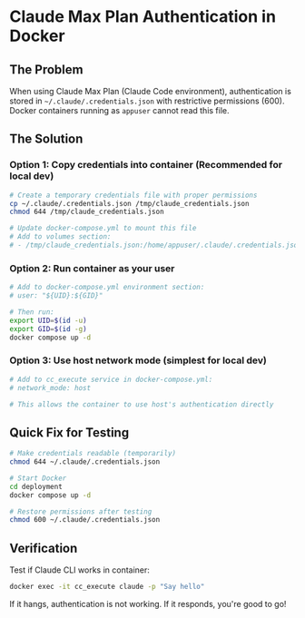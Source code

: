 # Claude Max Plan Authentication in Docker

## The Problem

When using Claude Max Plan (Claude Code environment), authentication is stored in `~/.claude/.credentials.json` with restrictive permissions (600). Docker containers running as `appuser` cannot read this file.

## The Solution

### Option 1: Copy credentials into container (Recommended for local dev)

```bash
# Create a temporary credentials file with proper permissions
cp ~/.claude/.credentials.json /tmp/claude_credentials.json
chmod 644 /tmp/claude_credentials.json

# Update docker-compose.yml to mount this file
# Add to volumes section:
# - /tmp/claude_credentials.json:/home/appuser/.claude/.credentials.json:ro
```

### Option 2: Run container as your user

```bash
# Add to docker-compose.yml environment section:
# user: "${UID}:${GID}"

# Then run:
export UID=$(id -u)
export GID=$(id -g)
docker compose up -d
```

### Option 3: Use host network mode (simplest for local dev)

```bash
# Add to cc_execute service in docker-compose.yml:
# network_mode: host

# This allows the container to use host's authentication directly
```

## Quick Fix for Testing

```bash
# Make credentials readable (temporarily)
chmod 644 ~/.claude/.credentials.json

# Start Docker
cd deployment
docker compose up -d

# Restore permissions after testing
chmod 600 ~/.claude/.credentials.json
```

## Verification

Test if Claude CLI works in container:

```bash
docker exec -it cc_execute claude -p "Say hello"
```

If it hangs, authentication is not working. If it responds, you're good to go!